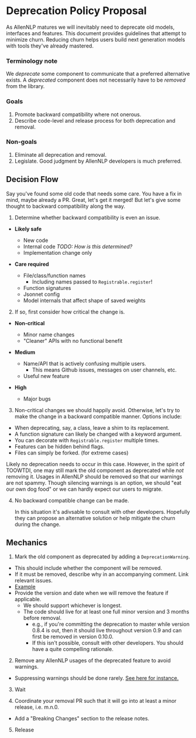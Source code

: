 # Deprecation Policy Proposal

As AllenNLP matures we will inevitably need to deprecate old models, interfaces and features. This document provides guidelines that attempt to minimize churn. Reducing churn helps users build next generation models with tools they've already mastered.

### Terminology note

We _deprecate_ some component to communicate that a preferred alternative exists. A _deprecated_ component does not necessarily have to be _removed_ from the library.

### Goals

1. Promote backward compatibility where not onerous.
2. Describe code-level and release process for both deprecation and removal.

### Non-goals

1. Eliminate all deprecation and removal.
2. Legislate. Good judgment by AllenNLP developers is much preferred.

## Decision Flow

Say you've found some old code that needs some care. You have a fix in mind, maybe already a PR. Great, let's get it merged! But let's give some thought to backward compatibility along the way.

1. Determine whether backward compatibility is even an issue.

  * __Likely safe__

    * New code
    * Internal code _TODO: How is this determined?_
    * Implementation change only

  * __Care required__

    * File/class/function names
      * Including names passed to `Registrable.register`!
    * Function signatures
    * Jsonnet config
    * Model internals that affect shape of saved weights

2. If so, first consider how critical the change is.

  * __Non-critical__

    * Minor name changes
    * "Cleaner" APIs with no functional benefit

  * __Medium__

    * Name/API that is actively confusing multiple users.
      * This means Github issues, messages on user channels, etc.
    * Useful new feature

  * __High__

    * Major bugs

3. Non-critical changes we should happily avoid. Otherwise, let's try to make the change in a backward compatible manner. Options include:
  * When deprecating, say, a class, leave a shim to its replacement.
  * A function signature can likely be changed with a keyword argument.
  * You can decorate with `Registrable.register` multiple times.
  * Features can be hidden behind flags.
  * Files can simply be forked. (for extreme cases)

   Likely no deprecation needs to occur in this case. However, in the spirit of TOOWTDI, one may still mark the old component as deprecated while _not_ removing it. Usages in AllenNLP should be removed so that our warnings are not spammy. Though silencing warnings is an option, we should "eat our own dog food" or we can hardly expect our users to migrate.

4. No backward compatible change can be made.

   In this situation it's adivsable to consult with other developers. Hopefully they can propose an alternative solution or help mitigate the churn during the change.

## Mechanics

1. Mark the old component as deprecated by adding a `DeprecationWarning`.
  * This should include whether the component will be removed.
  * If it must be removed, describe why in an accompanying comment. Link relevant issues.
  * [Example](https://github.com/allenai/allennlp/blob/cb9651a4c77c10cbd2d76f79b85c6453386dc229/allennlp/modules/text_field_embedders/basic_text_field_embedder.py#L141)
  * Provide the version and date when we will remove the feature if applicable.
    * We should support whichever is longest.
    * The code should live for at least one full minor version and 3 months before removal.
      * e.g., if you're committing the deprecation to master while version 0.8.4 is out, then it should live throughout version 0.9 and can first be removed in version 0.10.0.
      * If this isn't possible, consult with other developers. You should have a quite compelling rationale.

2. Remove any AllenNLP usages of the deprecated feature to avoid warnings.
  * Suppressing warnings should be done rarely. [See here for instance.](https://github.com/allenai/allennlp/blob/9719b5c71207e642276fb1209ea1a4c8467e0792/allennlp/modules/token_embedders/embedding.py#L14)

3. Wait

4. Coordinate your removal PR such that it will go into at least a minor release, i.e. m.n.0.
  * Add a "Breaking Changes" section to the release notes.

5. Release
